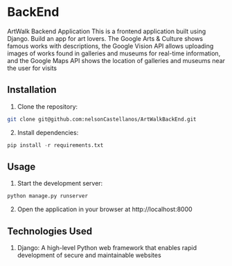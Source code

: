 # BackEnd


ArtWalk Backend Application
This is a frontend application built using Django. Build an app for art lovers. The Google Arts &amp; Culture shows famous works with descriptions, the Google Vision API allows uploading images of works found in galleries and museums for real-time information, and the Google Maps API shows the location of galleries and museums near the user for visits

## Installation
1. Clone the repository: 
```bash
git clone git@github.com:nelsonCastellanos/ArtWalkBackEnd.git
```
2. Install dependencies: 
```python
pip install -r requirements.txt
```

## Usage
1. Start the development server: 
```python
python manage.py runserver
```
2. Open the application in your browser at http://localhost:8000


## Technologies Used
1. Django: A high-level Python web framework that enables rapid development of secure and maintainable websites
